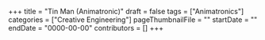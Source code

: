 +++
title = "Tin Man (Animatronic)"
draft = false
tags = ["Animatronics"]
categories = ["Creative Engineering"]
pageThumbnailFile = ""
startDate = ""
endDate = "0000-00-00"
contributors = []
+++
